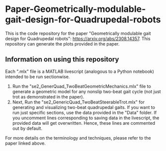 # Paper-Geometrically-modulable-gait-design-for-Quadrupedal-robots

This is the code repository for the paper "Geometrically modulable gait design for Quadrupedal robots": <https://arxiv.org/abs/2308.14357>. This repository can generate the plots provided in the paper.

## Information on using this repository

Each ".mlx" file is a MATLAB livescript (analogous to a Python notebook) intended to be run sectionwise. 
1. Run the "se2_GenerQuad_TwoBeatGeometricMechanics.mlx" file to generate a geometric model for any nonslip two-beat gait cycle (not just trot as demonstrated in the paper). 
2. Next, Run the "se2_GenericQuad_TwoBeatSteerableTrot.mlx" for generating and visualizing two-beat quadrupedal gaits.
If you want to run just specific sections, use the data provided in the "Data" folder. If you uncomment lines corresponding to saving data in the livescript, the provided data will get overwritten. Hence, these lines are commented out by default.

For more details on the terminology and techniques, please refer to the paper linked above.
